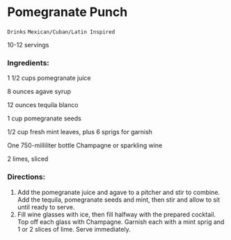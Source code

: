 # Pomegranate Punch

`Drinks` `Mexican/Cuban/Latin Inspired`

10-12 servings 

### **Ingredients:**

1 1/2 cups pomegranate juice

8 ounces agave syrup

12 ounces tequila blanco 

1 cup pomegranate seeds 

1/2 cup fresh mint leaves, plus 6 sprigs for garnish 

One 750-milliliter bottle Champagne or sparkling wine 

2 limes, sliced 

### **Directions:**

1. Add the pomegranate juice and agave to a pitcher and stir to combine. Add the tequila, pomegranate seeds and mint, then stir and allow to sit until ready to serve.
2. Fill wine glasses with ice, then fill halfway with the prepared cocktail. Top off each glass with Champagne. Garnish each with a mint sprig and 1 or 2 slices of lime. Serve immediately.
